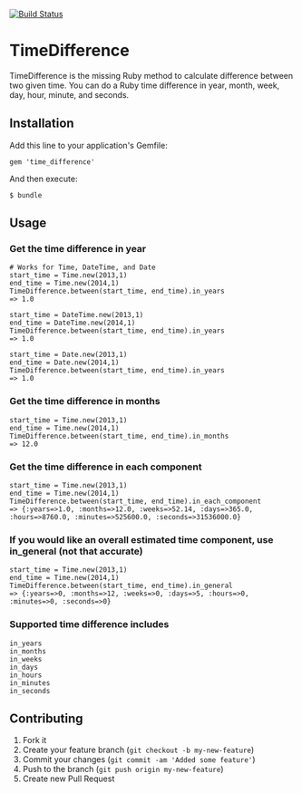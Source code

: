 [![Build Status](https://travis-ci.org/tmlee/time_difference.png)](https://travis-ci.org/tmlee/time_difference)

# TimeDifference

TimeDifference is the missing Ruby method to calculate difference between two given time. You can do a Ruby time difference in year, month, week, day, hour, minute, and seconds.

## Installation

Add this line to your application's Gemfile:

    gem 'time_difference'

And then execute:

    $ bundle

## Usage

### Get the time difference in year

	# Works for Time, DateTime, and Date
	start_time = Time.new(2013,1)
	end_time = Time.new(2014,1)
	TimeDifference.between(start_time, end_time).in_years
	=> 1.0

	start_time = DateTime.new(2013,1)
	end_time = DateTime.new(2014,1)
	TimeDifference.between(start_time, end_time).in_years
	=> 1.0

	start_time = Date.new(2013,1)
	end_time = Date.new(2014,1)
	TimeDifference.between(start_time, end_time).in_years
	=> 1.0

### Get the time difference in months

	start_time = Time.new(2013,1)
	end_time = Time.new(2014,1)
	TimeDifference.between(start_time, end_time).in_months
	=> 12.0

### Get the time difference in each component

	start_time = Time.new(2013,1)
	end_time = Time.new(2014,1)
	TimeDifference.between(start_time, end_time).in_each_component
	=> {:years=>1.0, :months=>12.0, :weeks=>52.14, :days=>365.0, :hours=>8760.0, :minutes=>525600.0, :seconds=>31536000.0}

### If you would like an overall estimated time component, use in_general (not that accurate)

	start_time = Time.new(2013,1)
	end_time = Time.new(2014,1)
	TimeDifference.between(start_time, end_time).in_general
	=> {:years=>0, :months=>12, :weeks=>0, :days=>5, :hours=>0, :minutes=>0, :seconds=>0}

### Supported time difference includes

	in_years
	in_months
	in_weeks
	in_days
	in_hours
	in_minutes
	in_seconds
	

## Contributing

1. Fork it
2. Create your feature branch (`git checkout -b my-new-feature`)
3. Commit your changes (`git commit -am 'Added some feature'`)
4. Push to the branch (`git push origin my-new-feature`)
5. Create new Pull Request
